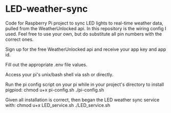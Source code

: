 # LED-weather-sync
Code for Raspberry Pi project to sync LED lights to real-time weather data, pulled from the WeatherUnlocked api. In this repository is the wiring config I used. Feel free to use your own, but do substitute all pin numbers with the correct ones.

Sign up for the free WeatherUnlocked api and receive your app key and app id.

Fill out the appropriate .env file values.

Access your pi's unix/bash shell via ssh or directly.

Run the pi config script on your pi while in your project's directory to install pigpiod:
	chmod u+x pi-config.sh
	./pi-config.sh

Given all installation is correct, then began the LED weather sync service with:
	chmod u+x LED_service.sh
	./LED_service.sh
